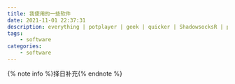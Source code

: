 ```yaml
---
title: 我使用的一些软件
date: 2021-11-01 22:37:31
description: everything | potplayer | geek | quicker | ShadowsocksR | proxifier
tags: 
    - software
categories:
    - software
---
```


{% note info %}择日补充{% endnote %}